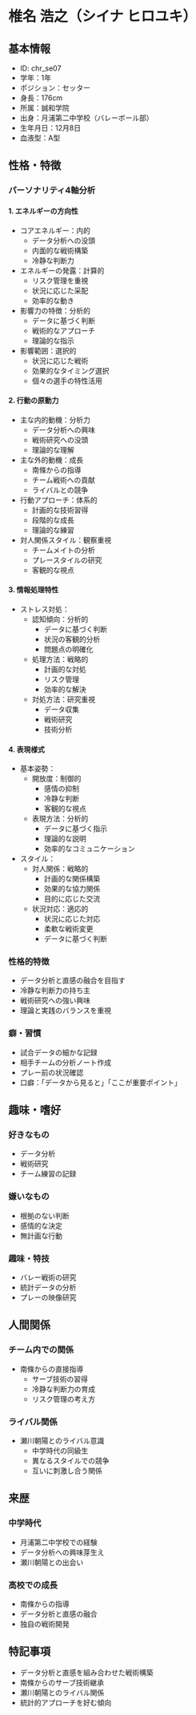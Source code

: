 # 椎名 浩之（シイナ ヒロユキ）

## 基本情報

- ID: chr_se07
- 学年：1年
- ポジション：セッター
- 身長：176cm
- 所属：誠和学院
- 出身：月浦第二中学校（バレーボール部）
- 生年月日：12月8日
- 血液型：A型

## 性格・特徴

### パーソナリティ4軸分析

#### 1. エネルギーの方向性

- コアエネルギー：内的
  - データ分析への没頭
  - 内面的な戦術構築
  - 冷静な判断力
- エネルギーの発露：計算的
  - リスク管理を重視
  - 状況に応じた采配
  - 効率的な動き
- 影響力の特徴：分析的
  - データに基づく判断
  - 戦術的なアプローチ
  - 理論的な指示
- 影響範囲：選択的
  - 状況に応じた戦術
  - 効果的なタイミング選択
  - 個々の選手の特性活用

#### 2. 行動の原動力

- 主な内的動機：分析力
  - データ分析への興味
  - 戦術研究への没頭
  - 理論的な理解
- 主な外的動機：成長
  - 南條からの指導
  - チーム戦術への貢献
  - ライバルとの競争
- 行動アプローチ：体系的
  - 計画的な技術習得
  - 段階的な成長
  - 理論的な練習
- 対人関係スタイル：観察重視
  - チームメイトの分析
  - プレースタイルの研究
  - 客観的な視点

#### 3. 情報処理特性

- ストレス対処：
  - 認知傾向：分析的
    - データに基づく判断
    - 状況の客観的分析
    - 問題点の明確化
  - 処理方法：戦略的
    - 計画的な対処
    - リスク管理
    - 効率的な解決
  - 対処方法：研究重視
    - データ収集
    - 戦術研究
    - 技術分析

#### 4. 表現様式

- 基本姿勢：
  - 開放度：制御的
    - 感情の抑制
    - 冷静な判断
    - 客観的な視点
  - 表現方法：分析的
    - データに基づく指示
    - 理論的な説明
    - 効率的なコミュニケーション
- スタイル：
  - 対人関係：戦略的
    - 計画的な関係構築
    - 効果的な協力関係
    - 目的に応じた交流
  - 状況対応：適応的
    - 状況に応じた対応
    - 柔軟な戦術変更
    - データに基づく判断

### 性格的特徴

- データ分析と直感の融合を目指す
- 冷静な判断力の持ち主
- 戦術研究への強い興味
- 理論と実践のバランスを重視

### 癖・習慣

- 試合データの細かな記録
- 相手チームの分析ノート作成
- プレー前の状況確認
- 口癖：「データから見ると」「ここが重要ポイント」

## 趣味・嗜好

### 好きなもの

- データ分析
- 戦術研究
- チーム練習の記録

### 嫌いなもの

- 根拠のない判断
- 感情的な決定
- 無計画な行動

### 趣味・特技

- バレー戦術の研究
- 統計データの分析
- プレーの映像研究

## 人間関係

### チーム内での関係

- 南條からの直接指導
  - サーブ技術の習得
  - 冷静な判断力の育成
  - リスク管理の考え方

### ライバル関係

- 瀬川朝陽とのライバル意識
  - 中学時代の同級生
  - 異なるスタイルでの競争
  - 互いに刺激し合う関係

## 来歴

### 中学時代

- 月浦第二中学校での経験
- データ分析への興味芽生え
- 瀬川朝陽との出会い

### 高校での成長

- 南條からの指導
- データ分析と直感の融合
- 独自の戦術開発

## 特記事項

- データ分析と直感を組み合わせた戦術構築
- 南條からのサーブ技術継承
- 瀬川朝陽とのライバル関係
- 統計的アプローチを好む傾向
